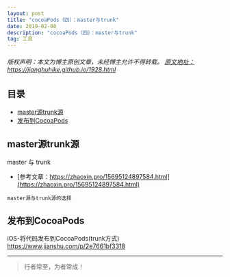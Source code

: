 ```yaml
---
layout: post
title: "cocoaPods（四）：master与trunk"
date: 2019-02-08 
description: "cocoaPods（四）：master与trunk"
tag: 工具
--- 
```


<h6>
  版权声明：本文为博主原创文章，未经博主允许不得转载。
  <a target="_blank" href="https://jianghuhike.github.io/1928.html">
  原文地址：https://jianghuhike.github.io/1928.html 
  </a>
</h6>



## 目录
* [master源trunk源](#content1)
* [发布到CocoaPods](#content2)

<!-- ************************************************ -->
## <a id="content2"></a> master源trunk源


master 与 trunk
- [参考文章：https://zhaoxin.pro/15695124897584.html](https://zhaoxin.pro/15695124897584.html)
```
master源与trunk源的选择
```


<!-- ************************************************ -->
## <a id="content2"></a> 发布到CocoaPods


iOS-将代码发布到CocoaPods(trunk方式)            
<a>https://www.jianshu.com/p/2e7661bf3318</a>





----------
>  行者常至，为者常成！



